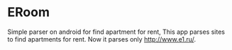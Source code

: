 ERoom
=====

Simple parser on android for find apartment for rent, This app parses sites to find apartments for rent.
Now it parses only http://www.e1.ru/.
